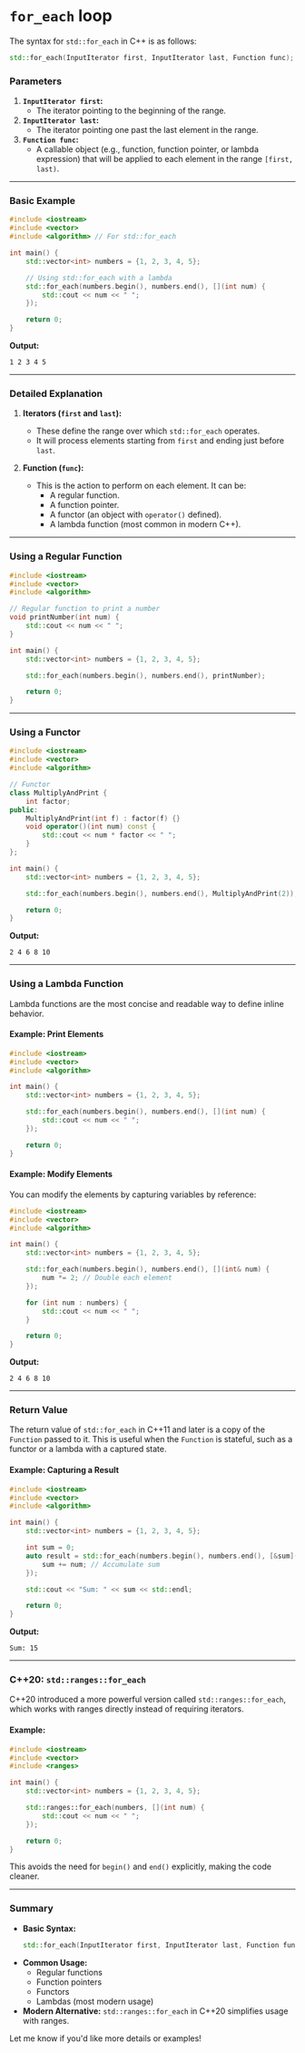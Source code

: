 # `for_each` loop

The syntax for `std::for_each` in C++ is as follows:

```cpp
std::for_each(InputIterator first, InputIterator last, Function func);
```

### **Parameters**
1. **`InputIterator first`:**  
   - The iterator pointing to the beginning of the range.
2. **`InputIterator last`:**  
   - The iterator pointing one past the last element in the range.
3. **`Function func`:**  
   - A callable object (e.g., function, function pointer, or lambda expression) that will be applied to each element in the range `[first, last)`.

---

### **Basic Example**
```cpp
#include <iostream>
#include <vector>
#include <algorithm> // For std::for_each

int main() {
    std::vector<int> numbers = {1, 2, 3, 4, 5};

    // Using std::for_each with a lambda
    std::for_each(numbers.begin(), numbers.end(), [](int num) {
        std::cout << num << " ";
    });

    return 0;
}
```
**Output:**
```
1 2 3 4 5
```

---

### **Detailed Explanation**
1. **Iterators (`first` and `last`):**
   - These define the range over which `std::for_each` operates.
   - It will process elements starting from `first` and ending just before `last`.

2. **Function (`func`):**
   - This is the action to perform on each element. It can be:
     - A regular function.
     - A function pointer.
     - A functor (an object with `operator()` defined).
     - A lambda function (most common in modern C++).

---

### **Using a Regular Function**
```cpp
#include <iostream>
#include <vector>
#include <algorithm>

// Regular function to print a number
void printNumber(int num) {
    std::cout << num << " ";
}

int main() {
    std::vector<int> numbers = {1, 2, 3, 4, 5};

    std::for_each(numbers.begin(), numbers.end(), printNumber);

    return 0;
}
```

---

### **Using a Functor**
```cpp
#include <iostream>
#include <vector>
#include <algorithm>

// Functor
class MultiplyAndPrint {
    int factor;
public:
    MultiplyAndPrint(int f) : factor(f) {}
    void operator()(int num) const {
        std::cout << num * factor << " ";
    }
};

int main() {
    std::vector<int> numbers = {1, 2, 3, 4, 5};

    std::for_each(numbers.begin(), numbers.end(), MultiplyAndPrint(2));

    return 0;
}
```
**Output:**
```
2 4 6 8 10
```

---

### **Using a Lambda Function**
Lambda functions are the most concise and readable way to define inline behavior. 

#### Example: Print Elements
```cpp
#include <iostream>
#include <vector>
#include <algorithm>

int main() {
    std::vector<int> numbers = {1, 2, 3, 4, 5};

    std::for_each(numbers.begin(), numbers.end(), [](int num) {
        std::cout << num << " ";
    });

    return 0;
}
```

#### Example: Modify Elements
You can modify the elements by capturing variables by reference:
```cpp
#include <iostream>
#include <vector>
#include <algorithm>

int main() {
    std::vector<int> numbers = {1, 2, 3, 4, 5};

    std::for_each(numbers.begin(), numbers.end(), [](int& num) {
        num *= 2; // Double each element
    });

    for (int num : numbers) {
        std::cout << num << " ";
    }

    return 0;
}
```
**Output:**
```
2 4 6 8 10
```

---

### **Return Value**
The return value of `std::for_each` in C++11 and later is a copy of the `Function` passed to it. This is useful when the `Function` is stateful, such as a functor or a lambda with a captured state.

#### Example: Capturing a Result
```cpp
#include <iostream>
#include <vector>
#include <algorithm>

int main() {
    std::vector<int> numbers = {1, 2, 3, 4, 5};

    int sum = 0;
    auto result = std::for_each(numbers.begin(), numbers.end(), [&sum](int num) {
        sum += num; // Accumulate sum
    });

    std::cout << "Sum: " << sum << std::endl;

    return 0;
}
```
**Output:**
```
Sum: 15
```

---

### **C++20: `std::ranges::for_each`**
C++20 introduced a more powerful version called `std::ranges::for_each`, which works with ranges directly instead of requiring iterators.

#### Example:
```cpp
#include <iostream>
#include <vector>
#include <ranges>

int main() {
    std::vector<int> numbers = {1, 2, 3, 4, 5};

    std::ranges::for_each(numbers, [](int num) {
        std::cout << num << " ";
    });

    return 0;
}
```

This avoids the need for `begin()` and `end()` explicitly, making the code cleaner.

---

### **Summary**
- **Basic Syntax:**
  ```cpp
  std::for_each(InputIterator first, InputIterator last, Function func);
  ```
- **Common Usage:**
  - Regular functions
  - Function pointers
  - Functors
  - Lambdas (most modern usage)
- **Modern Alternative:** `std::ranges::for_each` in C++20 simplifies usage with ranges.

Let me know if you'd like more details or examples!